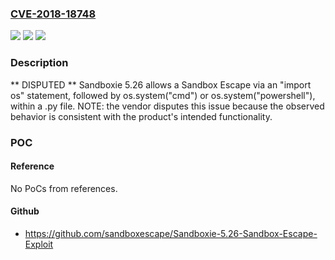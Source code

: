 ### [CVE-2018-18748](https://cve.mitre.org/cgi-bin/cvename.cgi?name=CVE-2018-18748)
![](https://img.shields.io/static/v1?label=Product&message=n%2Fa&color=blue)
![](https://img.shields.io/static/v1?label=Version&message=n%2Fa&color=blue)
![](https://img.shields.io/static/v1?label=Vulnerability&message=n%2Fa&color=brighgreen)

### Description

** DISPUTED ** Sandboxie 5.26 allows a Sandbox Escape via an "import os" statement, followed by os.system("cmd") or os.system("powershell"), within a .py file. NOTE: the vendor disputes this issue because the observed behavior is consistent with the product's intended functionality.

### POC

#### Reference
No PoCs from references.

#### Github
- https://github.com/sandboxescape/Sandboxie-5.26-Sandbox-Escape-Exploit

